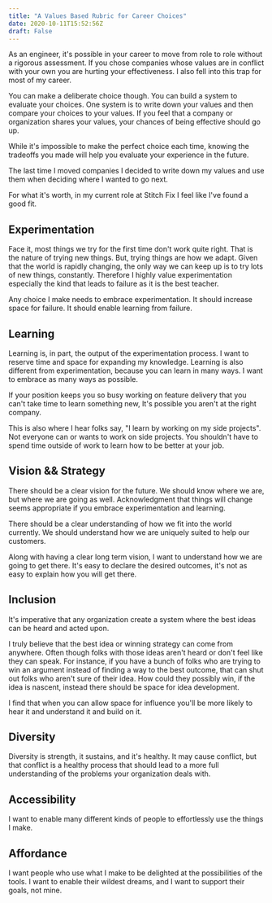 ```yaml
---
title: "A Values Based Rubric for Career Choices"
date: 2020-10-11T15:52:56Z
draft: False
---
```


As an engineer, it's possible in your career to move from role to role without a rigorous assessment. If you chose companies whose values are in conflict with your own you are hurting your effectiveness. I also fell into this trap for most of my career.

You can make a deliberate choice though. You can build a system to evaluate your choices. One system is to write down your values and then compare your choices to your values. If you feel that a company or organization shares your values, your chances of being effective should go up. 

While it's impossible to make the perfect choice each time, knowing the tradeoffs you made will help you evaluate your experience in the future.

The last time I moved companies I decided to write down my values and use them when deciding where I wanted to go next.

For what it's worth, in my current role at Stitch Fix I feel like I've found a good fit.

## Experimentation

Face it, most things we try for the first time don't work quite right. That is the nature of trying new things. But, trying things are how we adapt. Given that the world is rapidly changing, the only way we can keep up is to try lots of new things, constantly. Therefore I highly value experimentation especially the kind that leads to failure as it is the best teacher.

Any choice I make needs to embrace experimentation. It should increase space for failure. It should enable learning from failure.

## Learning

Learning is, in part, the output of the experimentation process. I want to reserve time and space for expanding my knowledge. Learning is also different from experimentation, because you can learn in many ways. I want to embrace as many ways as possible.

If your position keeps you so busy working on feature delivery that you can't take time to learn something new, It's possible you aren't at the right company.

This is also where I hear folks say, "I learn by working on my side projects". Not everyone can or wants to work on side projects. You shouldn't have to spend time outside of work to learn how to be better at your job.

## Vision && Strategy

There should be a clear vision for the future. We should know where we are, but where we are going as well. Acknowledgment that things will change seems appropriate if you embrace experimentation and learning.

There should be a clear understanding of how we fit into the world currently. We should understand how we are uniquely suited to help our customers.

Along with having a clear long term vision, I want to understand how we are going to get there. It's easy to declare the desired outcomes, it's not as easy to explain how you will get there.

## Inclusion

It's imperative that any organization create a system where the best ideas can be heard and acted upon.

I truly believe that the best idea or winning strategy can come from anywhere. Often though folks with those ideas aren't heard or don't feel like they can speak. For instance, if you have a bunch of folks who are trying to win an argument instead of finding a way to the best outcome, that can shut out folks who aren't sure of their idea. How could they possibly win, if the idea is nascent, instead there should be space for idea development.

I find that when you can allow space for influence you'll be more likely to hear it and understand it and build on it.

## Diversity

Diversity is strength, it sustains, and it's healthy. It may cause conflict, but that conflict is a healthy process that should lead to a more full understanding of the problems your organization deals with.

## Accessibility

I want to enable many different kinds of people to effortlessly use the things I make. 

## Affordance

I want people who use what I make to be delighted at the possibilities of the tools. I want to enable their wildest dreams, and I want to support their goals, not mine.